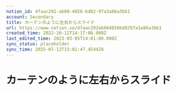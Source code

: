 ```yaml
---
notion_id: 4faac292-ab60-4856-bd82-97a3a86a3bb1
account: Secondary
title: カーテンのように左右からスライド
url: https://www.notion.so/4faac292ab604856bd8297a3a86a3bb1
created_time: 2022-10-12T14:17:00.000Z
last_edited_time: 2023-03-05T14:01:00.000Z
sync_status: placeholder
sync_time: 2025-07-12T15:01:47.454428
---
```

# カーテンのように左右からスライド
